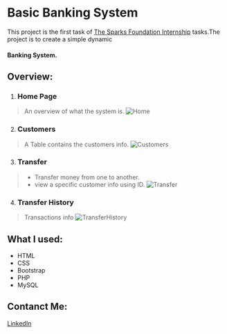 # Basic Banking System
This project is the first task of [The Sparks Foundation Internship](https://www.thesparksfoundationsingapore.org/) tasks.The project is to create a simple dynamic 
#### Banking System.
 ## Overview:
  1. ### Home Page
   > An overview of what the system is.
   ![Home](https://user-images.githubusercontent.com/78312680/208903964-7c5d4e14-ffee-4a21-b7b3-c7b6fa402c12.jpeg)
 2. ### Customers
   > A Table contains the customers info.
   ![Customers](https://user-images.githubusercontent.com/78312680/208904538-58f85de5-130a-4beb-9442-11bf65626a42.jpeg)

 3. ### Transfer
   > * Transfer money from one to another.
   > * view a specific customer info using ID.
   ![Transfer](https://user-images.githubusercontent.com/78312680/208904646-849af737-706c-424a-818a-60cb89a9f017.jpeg)

 4. ### Transfer History
   > Transactions info 
   ![TransferHistory](https://user-images.githubusercontent.com/78312680/208904719-1eb2e9cc-54e6-4845-97db-1f93ff207c81.jpeg)
   
   ## What I used:
   * HTML
   * CSS
   * Bootstrap
   * PHP
   * MySQL
 ## Contanct Me:
 [LinkedIn](https://www.linkedin.com/in/alaaelsanteel/)
 
